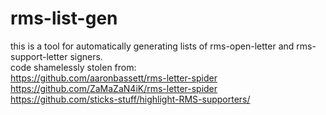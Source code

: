 # rms-list-gen
this is a tool for automatically generating lists of rms-open-letter and rms-support-letter signers.\
code shamelessly stolen from:\
<https://github.com/aaronbassett/rms-letter-spider> \
<https://github.com/ZaMaZaN4iK/rms-letter-spider> \
<https://github.com/sticks-stuff/highlight-RMS-supporters/>
